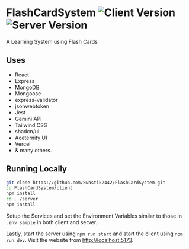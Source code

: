 # FlashCardSystem ![Client Version](https://img.shields.io/github/package-json/v/Swastik2442/FlashCardSystem?filename=client%2Fpackage.json) ![Server Version](https://img.shields.io/github/package-json/v/Swastik2442/FlashCardSystem?filename=server%2Fpackage.json)

A Learning System using Flash Cards

## Uses

* React
* Express
* MongoDB
* Mongoose
* express-validator
* jsonwebtoken
* Jest
* Gemini API
* Tailwind CSS
* shadcn/ui
* Aceternity UI
* Vercel
* & many others.

## Running Locally

```bash
git clone https://github.com/Swastik2442/FlashCardSystem.git
cd FlashCardSystem/client
npm install
cd ../server
npm install
```

Setup the Services and set the Environment Variables similar to those in `.env.sample` in both client and server.

Lastly, start the server using `npm run start` and start the client using `npm run dev`. Visit the website from <http://localhost:5173>.
